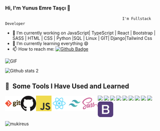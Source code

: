 ### Hi, I'm Yunus Emre Taşçı 👋

                                                         I'm Fullstack Developer

- 🔭 I’m currently working on JavaScript| TypeScript | React | Bootstrap | SASS | HTML | CSS | Python |SQL | Linux | GİT| Django|Tailwind Css
- 🌱 I’m currently learning everything 😄
- 📫 How to reach me: [![Github Badge](https://img.shields.io/badge/-Github-000?style=quare&labelColor=000&logo=Github&logoColor=white&link=https://github.com/Yunus-Emre-Tasci)](www.github.com/Yunus-Emre-Tasci](https://github.com/Yunus-Emre-Tasci))

<img align="center" alt="GIF" src="https://github.com/abhisheknaiidu/abhisheknaiidu/blob/master/code.gif?raw=true" width="500" height="320" />


![Github stats 2](https://github-readme-stats.vercel.app/api?username=Yunus-Emre-Tasci&show_icons=true&theme=radical)


<h2> 🚀 &nbsp;Some Tools I Have Used and Learned</h2>
<p align="left">
 <img width="50px" src="https://cdn.jsdelivr.net/gh/devicons/devicon/icons/yarn/yarn-original.svg" />
 <img width="50px" src="https://cdn.jsdelivr.net/gh/devicons/devicon/icons/typescript/typescript-original.svg" />
 <img  width="50px" src="https://cdn.jsdelivr.net/gh/devicons/devicon/icons/npm/npm-original-wordmark.svg" />
 <img width="50px"  src="https://cdn.jsdelivr.net/gh/devicons/devicon/icons/css3/css3-original.svg" />
<img width="50px" src="https://cdn.jsdelivr.net/gh/devicons/devicon/icons/html5/html5-original-wordmark.svg" />
<img  width="50px" src="https://cdn.jsdelivr.net/gh/devicons/devicon/icons/vscode/vscode-original.svg" />
<img align="left" alt="Git" width="50px" src="https://raw.githubusercontent.com/github/explore/80688e429a7d4ef2fca1e82350fe8e3517d3494d/topics/git/git.png" />
 <img  width="50px"  src="https://cdn.jsdelivr.net/gh/devicons/devicon/icons/materialui/materialui-original.svg" />
<img align="left" alt="GitHub" width="50px" src="https://raw.githubusercontent.com/github/explore/78df643247d429f6cc873026c0622819ad797942/topics/github/github.png" />
<img  width="50px" src="https://cdn.jsdelivr.net/gh/devicons/devicon/icons/redux/redux-original.svg" />
<img align="left" alt="Javascript" width="50px" src="https://raw.githubusercontent.com/github/explore/cebd63002168a05a6a642f309227eefeccd92950/topics/javascript/javascript.png" />
<img align="left" alt="React" width="50px" src="https://raw.githubusercontent.com/github/explore/cebd63002168a05a6a642f309227eefeccd92950/topics/react/react.png" />
<img align="left" alt="tailwind" width="50px" src="https://raw.githubusercontent.com/github/explore/cebd63002168a05a6a642f309227eefeccd92950/topics/tailwind/tailwind.png" />
<img align="left" alt="Sass" width="50px" src="https://raw.githubusercontent.com/github/explore/cebd63002168a05a6a642f309227eefeccd92950/topics/sass/sass.png" />
<img align="left" alt="Bootstrap" width="50px" src="https://raw.githubusercontent.com/github/explore/cebd63002168a05a6a642f309227eefeccd92950/topics/bootstrap/bootstrap.png" />
 <img width="50px" src="https://cdn.jsdelivr.net/gh/devicons/devicon/icons/firebase/firebase-plain.svg" />
</p>

<br/><br/>

<img width="700rem" height="180em" align="center" src="https://github-readme-stats.vercel.app/api/top-langs?username=MuratCamurlu&show_icons=true&locale=en&layout=compact&langs_count=8&theme=algolia" alt="mukireus"/>



